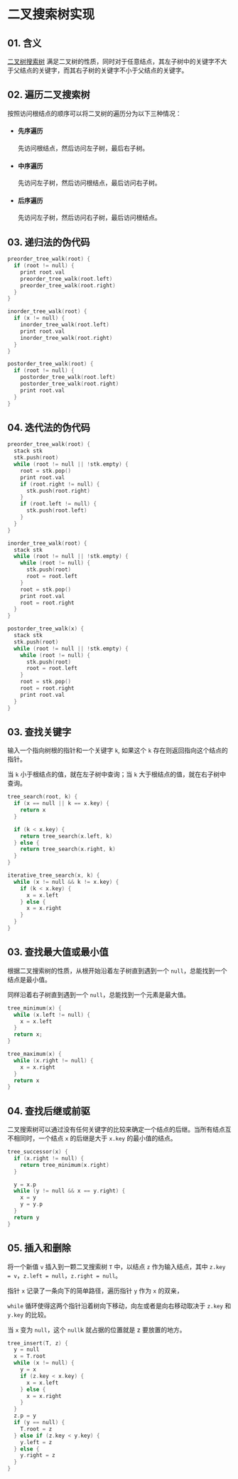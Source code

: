 # 二叉搜索树实现

## 01. 含义
[二叉树搜索树](https://zh.wikipedia.org/wiki/%E4%BA%8C%E5%85%83%E6%90%9C%E5%B0%8B%E6%A8%B9) 满足二叉树的性质，同时对于任意结点，其左子树中的关键字不大于父结点的关键字，而其右子树的关键字不小于父结点的关键字。


## 02. 遍历二叉搜索树
按照访问根结点的顺序可以将二叉树的遍历分为以下三种情况：
- #### 先序遍历
  先访问根结点，然后访问左子树，最后右子树。
- #### 中序遍历
  先访问左子树，然后访问根结点，最后访问右子树。
- #### 后序遍历
  先访问左子树，然后访问右子树，最后访问根结点。


## 03. 递归法的伪代码
```c
preorder_tree_walk(root) {
  if (root != null) {
    print root.val
    preorder_tree_walk(root.left)
    preorder_tree_walk(root.right)
  }
}
```

```c
inorder_tree_walk(root) {
  if (x != null) {
    inorder_tree_walk(root.left)
    print root.val
    inorder_tree_walk(root.right)
  }
}
```

```c
postorder_tree_walk(root) {
  if (root != null) {
    postorder_tree_walk(root.left)
    postorder_tree_walk(root.right)
    print root.val
  }
}
```


## 04. 迭代法的伪代码
```c
preorder_tree_walk(root) {
  stack stk
  stk.push(root)
  while (root != null || !stk.empty) {
    root = stk.pop()
    print root.val
    if (root.right != null) {
      stk.push(root.right)
    }
    if (root.left != null) {
      stk.push(root.left)
    }
  } 
}
```

```c
inorder_tree_walk(root) {
  stack stk
  while (root != null || !stk.empty) {
    while (root != null) {
      stk.push(root)
      root = root.left
    }
    root = stk.pop()
    print root.val
    root = root.right
  }
}
```

```c
postorder_tree_walk(x) {
  stack stk
  stk.push(root)
  while (root != null || !stk.empty) {
    while (root != null) {
      stk.push(root)
      root = root.left
    }
    root = stk.pop()
    root = root.right
    print root.val
  }
}
```



## 03. 查找关键字
输入一个指向树根的指针和一个关键字 `k`, 如果这个 `k` 存在则返回指向这个结点的指针。

当 `k` 小于根结点的值，就在左子树中查询；当 `k` 大于根结点的值，就在右子树中查询。

```c
tree_search(root, k) {
  if (x == null || k == x.key) {
    return x
  } 

  if (k < x.key) {
    return tree_search(x.left, k)
  } else {
    return tree_search(x.right, k)
  }
}
```

```c
iterative_tree_search(x, k) {
  while (x != null && k != x.key) {
    if (k < x.key) {
      x = x.left
    } else {
      x = x.right
    }
  }
}
```


## 03. 查找最大值或最小值
根据二叉搜索树的性质，从根开始沿着左子树直到遇到一个 `null`，总能找到一个结点是最小值。

同样沿着右子树直到遇到一个 `null`，总能找到一个元素是最大值。

```c
tree_minimum(x) {
  while (x.left != null) {
    x = x.left
  }
  return x;
}
```

```c
tree_maximum(x) {
  while (x.right != null) {
    x = x.right
  }
  return x
}
```

## 04. 查找后继或前驱
二叉搜索树可以通过没有任何关键字的比较来确定一个结点的后继。当所有结点互不相同时，一个结点 `x` 的后继是大于 `x.key` 的最小值的结点。

```c
tree_successor(x) {
  if (x.right != null) {
    return tree_minimum(x.right)
  }

  y = x.p
  while (y != null && x == y.right) {
    x = y
    y = y.p
  }
  return y
}
```


## 05. 插入和删除
将一个新值 `v` 插入到一颗二叉搜索树 `T` 中，以结点 `z` 作为输入结点，其中 `z.key = v`，`z.left = null`，`z.right = null`。

指针 `x` 记录了一条向下的简单路径，遍历指针 `y` 作为 `x` 的双亲，

`while` 循环使得这两个指针沿着树向下移动，向左或者是向右移动取决于 `z.key` 和 `y.key` 的比较。

当 `x` 变为 `null`，这个 `null`k 就占据的位置就是 z 要放置的地方。

```c
tree_insert(T, z) {
  y = null
  x = T.root
  while (x != null) {
    y = x
    if (z.key < x.key) {
      x = x.left
    } else {
      x = x.right
    }
  }
  z.p = y
  if (y == null) {
    T.root = z
  } else if (z.key < y.key) {
    y.left = z
  } else {
    y.right = z
  }
}
```

